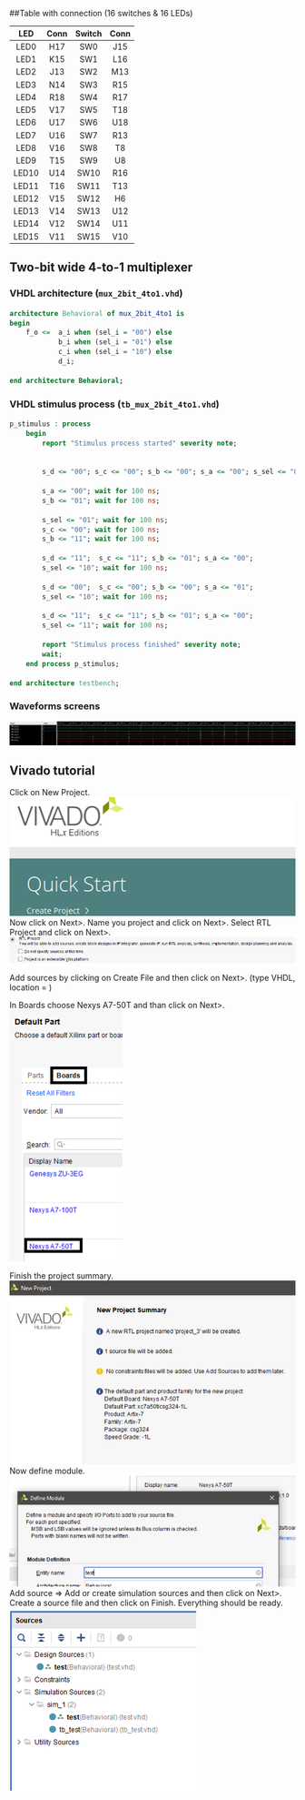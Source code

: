 ##Table with connection (16 switches & 16 LEDs)

| **LED** | **Conn** | **Switch** | **Conn** | 
| :-: | :-: | :-: | :-: |
| LED0 | H17 | SW0 | J15 |
| LED1 | K15 | SW1 | L16 |
| LED2 | J13 | SW2 | M13 |
| LED3 | N14 | SW3 | R15 |
| LED4 | R18 | SW4 | R17 |
| LED5 | V17 | SW5 | T18 |
| LED6 | U17 | SW6 | U18 |
| LED7 | U16 | SW7 | R13 |
| LED8 | V16 | SW8 | T8 |
| LED9 | T15 | SW9 | U8 |
| LED10 | U14 | SW10 | R16 |
| LED11 | T16 | SW11 | T13 |
| LED12 | V15 | SW12 | H6 |
| LED13 | V14 | SW13 | U12 |
| LED14 | V12 | SW14 | U11 |
| LED15 | V11 | SW15 | V10 |

## Two-bit wide 4-to-1 multiplexer

### VHDL architecture (`mux_2bit_4to1.vhd`)

```vhdl
architecture Behavioral of mux_2bit_4to1 is
begin
    f_o <=  a_i when (sel_i = "00") else
            b_i when (sel_i = "01") else
            c_i when (sel_i = "10") else
            d_i;

end architecture Behavioral;
```

### VHDL stimulus process  (`tb_mux_2bit_4to1.vhd`)

```vhdl
p_stimulus : process
    begin
        report "Stimulus process started" severity note;

  
        s_d <= "00"; s_c <= "00"; s_b <= "00"; s_a <= "00"; s_sel <= "00"; wait for 100 ns;
        
        s_a <= "00"; wait for 100 ns;
        s_b <= "01"; wait for 100 ns;
        
        s_sel <= "01"; wait for 100 ns;
        s_c <= "00"; wait for 100 ns;
        s_b <= "11"; wait for 100 ns;  
        
        s_d <= "11";  s_c <= "11"; s_b <= "01"; s_a <= "00"; 
        s_sel <= "10"; wait for 100 ns;  
        
        s_d <= "00";  s_c <= "00"; s_b <= "00"; s_a <= "01"; 
        s_sel <= "10"; wait for 100 ns;  
        
        s_d <= "11";  s_c <= "11"; s_b <= "01"; s_a <= "00"; 
        s_sel <= "11"; wait for 100 ns;  
        
        report "Stimulus process finished" severity note;
        wait;
    end process p_stimulus;

end architecture testbench;
```


### Waveforms screens

![Waveforms](img/img01.png)

## Vivado tutorial

Click on New Project.
![Vivado](img/vivado01.png)
Now click on Next>.
Name you project and click on Next>.
Select RTL Project and click on Next>.
![Vivado](img/vivado02.png)

Add sources by clicking on Create File and then click on Next>.
(type VHDL, location = <Local to Project>)

In Boards choose Nexys A7-50T and than click on Next>.
![Vivado](img/vivado03.png)

Finish the project summary.
![Vivado](img/vivado04.png)
Now define module.
![Vivado](img/vivado05.png)
Add source => Add or create simulation sources and then click on Next>.
Create a source file and then click on Finish.
Everything should be ready.
![Vivado](img/vivado06.png)

